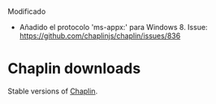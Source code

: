 # 
Modificado
 - Añadido el protocolo 'ms-appx:' para Windows 8. Issue: https://github.com/chaplinjs/chaplin/issues/836

# Chaplin downloads

Stable versions of [Chaplin](http://chaplinjs.org).
